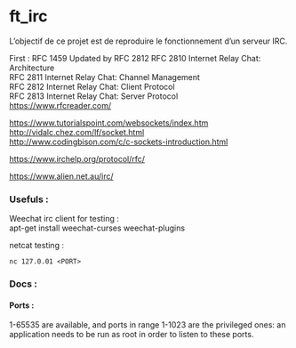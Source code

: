 # ft_irc
L’objectif de ce projet est de reproduire le fonctionnement d’un serveur IRC.  

First : RFC 1459 Updated by RFC 2812
RFC 2810 Internet Relay Chat: Architecture  
RFC 2811 Internet Relay Chat: Channel Management  
RFC 2812 Internet Relay Chat: Client Protocol  
RFC 2813 Internet Relay Chat: Server Protocol   
https://www.rfcreader.com/  
  
https://www.tutorialspoint.com/websockets/index.htm  
http://vidalc.chez.com/lf/socket.html  
http://www.codingbison.com/c/c-sockets-introduction.html

https://www.irchelp.org/protocol/rfc/

https://www.alien.net.au/irc/

### Usefuls :  
Weechat irc client for testing :  
apt-get install weechat-curses weechat-plugins 

netcat testing :
```
nc 127.0.01 <PORT>
```
### Docs :
#### Ports :
1-65535 are available, and ports in range 1-1023 are the privileged ones: an application needs to be run as root in order to listen to these ports.